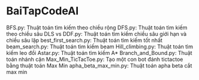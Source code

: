 # BaiTapCodeAI
BFS.py: Thuật toán tìm kiếm theo chiều rộng
DFS.py: Thuật toán tìm kiếm theo chiều sâu
DLS vs DDF.py: Thuật toán tìm kiếm chiều sâu giới hạn và chiều sâu lặp
best_first_search.py: Thuật toán tìm kiếm tốt nhất
beam_search.py: Thuật toán tìm kiếm beam
Hill_climbing.py: Thuật toán tìm kiếm leo đồi
Astar.py: Thuật toán tìm kiếm A*
Branch_and_Bound.py: Thuật toán nhánh cận
Max_Min_TicTacToe.py: Tạo một con bot đánh tictactoe bằng thuật toán Max Min
apha_beta_max_min.py: Thuật toán apha beta cắt max min
